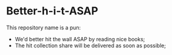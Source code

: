 # Better-h-i-t-ASAP
This repository name is a pun:

- We'd better hit the wall ASAP by reading nice books; 
- The hit collection share will be delivered as soon as possible;




